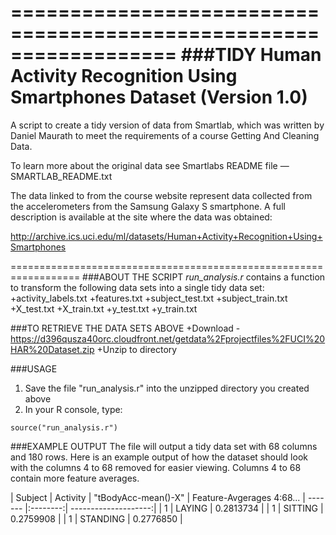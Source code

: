 ==================================================================
###TIDY Human Activity Recognition Using Smartphones Dataset (Version 1.0)
==================================================================
A script to create a tidy version of data from Smartlab, which was written by Daniel Maurath to meet the requirements of a course Getting And Cleaning Data.

To learn more about the original data see Smartlabs README file — SMARTLAB_README.txt

The data linked to from the course website represent data collected from the accelerometers from the Samsung Galaxy S smartphone. A full description is available at the site where the data was obtained: 

http://archive.ics.uci.edu/ml/datasets/Human+Activity+Recognition+Using+Smartphones 

==================================================================
###ABOUT THE SCRIPT
*run_analysis.r* contains a function to transform the following data sets into a single tidy data set:
+activity_labels.txt
+features.txt
+subject_test.txt
+subject_train.txt
+X_test.txt
+X_train.txt
+y_test.txt
+y_train.txt

###TO RETRIEVE THE DATA SETS ABOVE
+Download - https://d396qusza40orc.cloudfront.net/getdata%2Fprojectfiles%2FUCI%20HAR%20Dataset.zip 
+Unzip to directory

###USAGE
1. Save the file "run_analysis.r" into the unzipped directory you created above
2. In your R console, type: 
```
source("run_analysis.r")
```

###EXAMPLE OUTPUT
The file will output a tidy data set with 68 columns and 180 rows. Here is an example output of how the dataset should look with the columns 4 to 68 removed for easier viewing. Columns 4 to 68 contain more feature averages. 

| Subject | Activity |  "tBodyAcc-mean()-X" | Feature-Avgerages 4:68...
| ------- |:--------:| --------------------:|
| 1       | LAYING   | 0.2813734            |
| 1       | SITTING  | 0.2759908            |
| 1       | STANDING | 0.2776850            |
